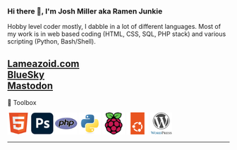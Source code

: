 ### Hi there 👋, I'm Josh Miller aka Ramen Junkie 
<!--
![Twitter Follow](https://img.shields.io/twitter/follow/RamenJunkie?style=social)
![YouTube Channel Views](https://img.shields.io/youtube/channel/views/UCc2DFpluNXdO72AAbpAZ8dA?style=social)
-->
Hobby level coder mostly, I dabble in a lot of different languages.  Most of my work is in web based coding (HTML, CSS, SQL, PHP stack) and various scripting (Python, Bash/Shell).

[Lameazoid.com](https:lameazoid.com)  
[BlueSky](https://bsky.app/profile/ramenjunkie.bsky.social)  
[Mastodon](https://retro.pizza/@ramenjunkie)  
---

🧰 Toolbox

<img src="https://github.com/devicons/devicon/blob/master/icons/html5/html5-original.svg" alt="HTML Logo" width="50" height="50"/> <img src="https://github.com/devicons/devicon/blob/master/icons/photoshop/photoshop-plain.svg" alt="Photoshop Logo" width="50" height="50"/> <img src="https://github.com/devicons/devicon/blob/master/icons/php/php-original.svg" alt="PHP Logo" width="50" height="50"/> <img src="https://github.com/devicons/devicon/blob/master/icons/python/python-original.svg" alt="Python Logo" width="50" height="50"/> <img src="https://github.com/devicons/devicon/blob/master/icons/raspberrypi/raspberrypi-original.svg" alt="Raspberry Pi Logo" width="50" height="50"/>  <img src="https://github.com/devicons/devicon/blob/master/icons/ubuntu/ubuntu-plain.svg" alt="Ubuntu Logo" width="50" height="50"/>  <img src="https://github.com/devicons/devicon/blob/master/icons/wordpress/wordpress-original.svg" alt="Wordpress Logo" width="50" height="50"/> 

<!--
EXTRA
<img src="https://github.com/devicons/devicon/blob/master/icons/arduino/arduino-original.svg" alt="Arduino Logo" width="50" height="50"/>  - Arduino
<img src="https://github.com/devicons/devicon/blob/master/icons/bash/bash-original.svg" alt="Bash Logo" width="50" height="50"/>  - Bash
<img src="https://github.com/devicons/devicon/blob/master/icons/msdos/msdos-original.svg" alt="DOS Logo" width="50" height="50"/>  - DOS
<img src="https://github.com/devicons/devicon/blob/master/icons/ssh/ssh-original.svg" alt="SSH Logo" width="50" height="50"/> - SSH
<img src="https://github.com/devicons/devicon/blob/master/icons/vscode/vscode-original.svg" alt="VSCode Logo" width="50" height="50"/> - VSCode
-->

---
<!--
📘 Latest Blog Articles

<!-- BLOG-POST-LIST:START -->
<!-- BLOG-POST-LIST:END -->
<!--
▶ [...more blog articles](https://bloggingintensifies.com)

<!--
---

## &#x1f4c8; My GitHub Stats

[![Top Langs](https://github-readme-stats.vercel.app/api/top-langs/?username=ramenjunkie&hide=java,html,css&theme=radical)](https://github.com/anuraghazra/github-readme-stats)

[![Josh's GitHub stats](https://github-readme-stats.vercel.app/api?username=ramenjunkie&theme=radical)](https://github.com/anuraghazra/github-readme-stats)



-->

<!--
**RamenJunkie/RamenJunkie** is a ✨ _special_ ✨ repository because its `README.md` (this file) appears on your GitHub profile.

Here are some ideas to get you started:

- 🔭 I’m currently working on ...
- 🌱 I’m currently learning ...
- 👯 I’m looking to collaborate on ...
- 🤔 I’m looking for help with ...
- 💬 Ask me about ...
- 📫 How to reach me: ...
- 😄 Pronouns: ...
- ⚡ Fun fact: ...
-->
